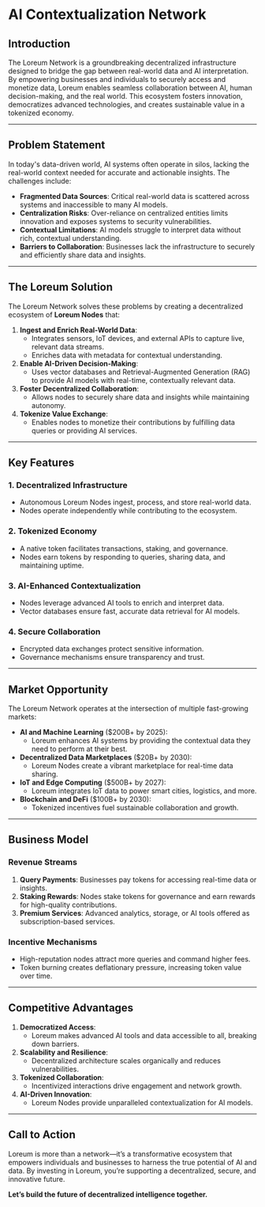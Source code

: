 # AI Contextualization Network

## **Introduction**
The Loreum Network is a groundbreaking decentralized infrastructure designed to bridge the gap between real-world data and AI interpretation. By empowering businesses and individuals to securely access and monetize data, Loreum enables seamless collaboration between AI, human decision-making, and the real world. This ecosystem fosters innovation, democratizes advanced technologies, and creates sustainable value in a tokenized economy.

---

## **Problem Statement**
In today's data-driven world, AI systems often operate in silos, lacking the real-world context needed for accurate and actionable insights. The challenges include:
- **Fragmented Data Sources**: Critical real-world data is scattered across systems and inaccessible to many AI models.
- **Centralization Risks**: Over-reliance on centralized entities limits innovation and exposes systems to security vulnerabilities.
- **Contextual Limitations**: AI models struggle to interpret data without rich, contextual understanding.
- **Barriers to Collaboration**: Businesses lack the infrastructure to securely and efficiently share data and insights.

---

## **The Loreum Solution**
The Loreum Network solves these problems by creating a decentralized ecosystem of **Loreum Nodes** that:
1. **Ingest and Enrich Real-World Data**:
   - Integrates sensors, IoT devices, and external APIs to capture live, relevant data streams.
   - Enriches data with metadata for contextual understanding.
2. **Enable AI-Driven Decision-Making**:
   - Uses vector databases and Retrieval-Augmented Generation (RAG) to provide AI models with real-time, contextually relevant data.
3. **Foster Decentralized Collaboration**:
   - Allows nodes to securely share data and insights while maintaining autonomy.
4. **Tokenize Value Exchange**:
   - Enables nodes to monetize their contributions by fulfilling data queries or providing AI services.

---

## **Key Features**
### **1. Decentralized Infrastructure**
- Autonomous Loreum Nodes ingest, process, and store real-world data.
- Nodes operate independently while contributing to the ecosystem.

### **2. Tokenized Economy**
- A native token facilitates transactions, staking, and governance.
- Nodes earn tokens by responding to queries, sharing data, and maintaining uptime.

### **3. AI-Enhanced Contextualization**
- Nodes leverage advanced AI tools to enrich and interpret data.
- Vector databases ensure fast, accurate data retrieval for AI models.

### **4. Secure Collaboration**
- Encrypted data exchanges protect sensitive information.
- Governance mechanisms ensure transparency and trust.

---

## **Market Opportunity**
The Loreum Network operates at the intersection of multiple fast-growing markets:
- **AI and Machine Learning** ($200B+ by 2025):
  - Loreum enhances AI systems by providing the contextual data they need to perform at their best.
- **Decentralized Data Marketplaces** ($20B+ by 2030):
  - Loreum Nodes create a vibrant marketplace for real-time data sharing.
- **IoT and Edge Computing** ($500B+ by 2027):
  - Loreum integrates IoT data to power smart cities, logistics, and more.
- **Blockchain and DeFi** ($100B+ by 2030):
  - Tokenized incentives fuel sustainable collaboration and growth.

---

## **Business Model**
### **Revenue Streams**
1. **Query Payments**: Businesses pay tokens for accessing real-time data or insights.
2. **Staking Rewards**: Nodes stake tokens for governance and earn rewards for high-quality contributions.
3. **Premium Services**: Advanced analytics, storage, or AI tools offered as subscription-based services.

### **Incentive Mechanisms**
- High-reputation nodes attract more queries and command higher fees.
- Token burning creates deflationary pressure, increasing token value over time.

---

## **Competitive Advantages**
1. **Democratized Access**:
   - Loreum makes advanced AI tools and data accessible to all, breaking down barriers.
2. **Scalability and Resilience**:
   - Decentralized architecture scales organically and reduces vulnerabilities.
3. **Tokenized Collaboration**:
   - Incentivized interactions drive engagement and network growth.
4. **AI-Driven Innovation**:
   - Loreum Nodes provide unparalleled contextualization for AI models.

---

## **Call to Action**
Loreum is more than a network—it’s a transformative ecosystem that empowers individuals and businesses to harness the true potential of AI and data. By investing in Loreum, you’re supporting a decentralized, secure, and innovative future.

**Let’s build the future of decentralized intelligence together.**

